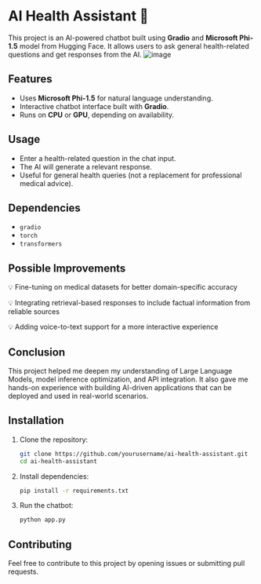 # AI Health Assistant 🏥

This project is an AI-powered chatbot built using **Gradio** and **Microsoft Phi-1.5** model from Hugging Face. It allows users to ask general health-related questions and get responses from the AI.
![image](https://github.com/user-attachments/assets/31f7c187-ce31-48b4-b4bf-5bb3392fc3bd)

## Features
- Uses **Microsoft Phi-1.5** for natural language understanding.
- Interactive chatbot interface built with **Gradio**.
- Runs on **CPU** or **GPU**, depending on availability.

## Usage
- Enter a health-related question in the chat input.
- The AI will generate a relevant response.
- Useful for general health queries (not a replacement for professional medical advice).

## Dependencies
- `gradio`
- `torch`
- `transformers`
  
## Possible Improvements
💡 Fine-tuning on medical datasets for better domain-specific accuracy

💡 Integrating retrieval-based responses to include factual information from reliable sources

💡 Adding voice-to-text support for a more interactive experience

## Conclusion   
This project helped me deepen my understanding of Large Language Models, model inference optimization, and API integration. It also gave me hands-on experience with building AI-driven applications that can be deployed and used in real-world scenarios.

## Installation

1. Clone the repository:
   ```bash
   git clone https://github.com/yourusername/ai-health-assistant.git
   cd ai-health-assistant
   ```

2. Install dependencies:
   ```bash
   pip install -r requirements.txt
   ```

3. Run the chatbot:
   ```bash
   python app.py
   ```

## Contributing
Feel free to contribute to this project by opening issues or submitting pull requests.



